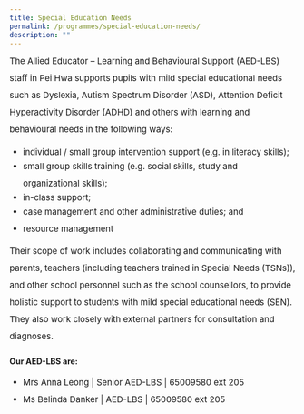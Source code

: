 ```yaml
---
title: Special Education Needs
permalink: /programmes/special-education-needs/
description: ""
---
```

<p style="font-size:15px; line-height:2;margin-top:-5px;">The Allied Educator &ndash; Learning and Behavioural Support (AED-LBS) staff in Pei Hwa supports pupils with mild special educational needs such as Dyslexia, Autism Spectrum Disorder (ASD), Attention Deficit Hyperactivity Disorder (ADHD) and others with learning and behavioural needs in the following ways:</p>

<ul style="margin-top:-5px;">
<li style="font-size:15px;margin-bottom:-5px;line-height:2">individual / small group intervention support (e.g. in literacy skills);</li>
<li style="font-size:15px;margin-bottom:-5px;line-height:2">small group skills training (e.g. social skills, study and organizational skills);</li>
<li style="font-size:15px;margin-bottom:-5px;line-height:2">in-class support;</li>
<li style="font-size:15px; line-height:2;">case management and other administrative duties; and</li>
<li style="font-size:15px;margin-bottom:-5px;line-height:2">resource management</li>
</ul>

<p style="font-size:15px; line-height:2;margin-top:-5px;">Their scope of work includes collaborating and communicating with parents, teachers (including teachers trained in Special Needs (TSNs)), and other school personnel such as the school counsellors, to provide holistic support to students with mild special educational needs (SEN). They also work closely with external partners for consultation and diagnoses.</p>

<h4><strong>Our AED-LBS are:</strong></h4>
<ul style="margin-top:-5px;">
	<li style="font-size:15px; line-height:2;">Mrs Anna Leong | Senior AED-LBS | 65009580 ext 205</li>
<li style="font-size:15px; line-height:2;">Ms Belinda Danker | AED-LBS | 65009580 ext 205</li>